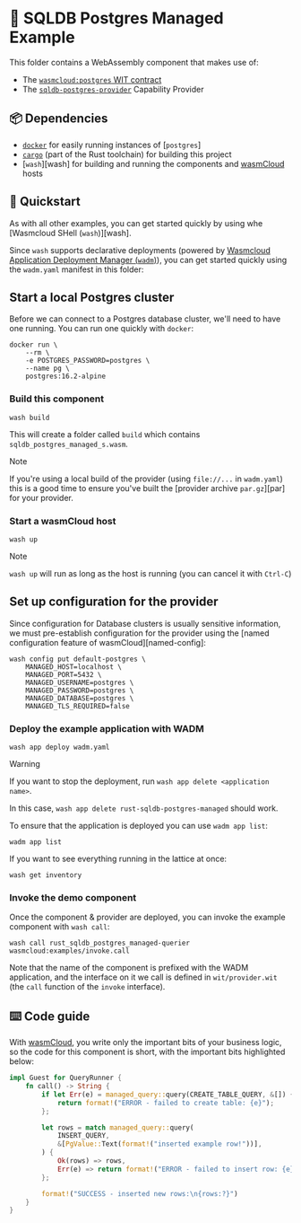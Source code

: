 # 🐘 SQLDB Postgres Managed Example

This folder contains a WebAssembly component that makes use of:

- The [`wasmcloud:postgres` WIT contract][contract]
- The [`sqldb-postgres-provider`][provider] Capability Provider

[contract]: ./wit/deps/postgres/provider.wit
[provider]: ../../../../crates/provider-sqldb-postgres

## 📦 Dependencies

- [`docker`][docker] for easily running instances of [`postgres`]
- [`cargo`][cargo] (part of the Rust toolchain) for building this project
- [`wash`][wash] for building and running the components and [wasmCloud][wasmcloud] hosts

[docker]: https://docs.docker.com
[postgres]: https://postgresql.org
[cargo]: https://doc.rust-lang.org/cargo/

## 👟 Quickstart

As with all other examples, you can get started quickly by using whe [Wasmcloud SHell (`wash`)][wash].

Since `wash` supports declarative deployments (powered by [Wasmcloud Application Deployment Manager (`wadm`)][wadm]), you can get started quickly using the `wadm.yaml` manifest in this folder:

## Start a local Postgres cluster

Before we can connect to a Postgres database cluster, we'll need to have one running. You can run one quickly with `docker`:

```console
docker run \
    --rm \
    -e POSTGRES_PASSWORD=postgres \
    --name pg \
    postgres:16.2-alpine
```

### Build this component

```console
wash build
```

This will create a folder called `build` which contains `sqldb_postgres_managed_s.wasm`.

> [!NOTE]
> If you're using a local build of the provider (using `file://...` in `wadm.yaml`) this is a good time to ensure you've built the [provider archive `par.gz`][par] for your provider.

### Start a wasmCloud host

```console
wash up
```

> [!NOTE]
> `wash up` will run as long as the host is running (you can cancel it with `Ctrl-C`)


## Set up configuration for the provider

Since configuration for Database clusters is usually sensitive information, we must pre-establish configuration for the provider using the [named configuration feature of wasmCloud][named-config]:

```console
wash config put default-postgres \
    MANAGED_HOST=localhost \
    MANAGED_PORT=5432 \
    MANAGED_USERNAME=postgres \
    MANAGED_PASSWORD=postgres \
    MANAGED_DATABASE=postgres \
    MANAGED_TLS_REQUIRED=false
```

### Deploy the example application with WADM

```console
wash app deploy wadm.yaml
```

> [!WARNING]
> If you want to stop the deployment, run `wash app delete <application name>`.
>
> In this case, `wash app delete rust-sqldb-postgres-managed` should work.

To ensure that the application is deployed you can use `wadm app list`:

```console
wadm app list
```

If you want to see everything running in the lattice at once:

```console
wash get inventory
```

[wadm]: https://github.com/wasmCloud/wadm

### Invoke the demo component

Once the component & provider are deployed, you can invoke the example component with `wash call`:

```console
wash call rust_sqldb_postgres_managed-querier wasmcloud:examples/invoke.call
```

Note that the name of the component is prefixed with the WADM application, and the interface on it we call is defined in `wit/provider.wit` (the `call` function of the `invoke` interface).

## ⌨️ Code guide

With [wasmCloud][wasmcloud], you write only the important bits of your business logic, so the code for this component is short, with the important bits highlighted below:

```rust
impl Guest for QueryRunner {
    fn call() -> String {
        if let Err(e) = managed_query::query(CREATE_TABLE_QUERY, &[]) {
            return format!("ERROR - failed to create table: {e}");
        };

        let rows = match managed_query::query(
            INSERT_QUERY,
            &[PgValue::Text(format!("inserted example row!"))],
        ) {
            Ok(rows) => rows,
            Err(e) => return format!("ERROR - failed to insert row: {e}"),
        };

        format!("SUCCESS - inserted new rows:\n{rows:?}")
    }
}
```

[wasmcloud]: https://wasmcloud.com/docs/intro

